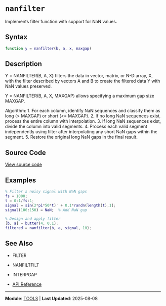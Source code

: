 # `nanfilter`

Implements filter function with support for NaN values.

## Syntax

```matlab
function y = nanfilter(b, a, x, maxgap)
```

## Description

Y = NANFILTER(B, A, X) filters the data in vector, matrix, or N-D array, X, with the filter described by vectors A and B to create the filtered data Y with NaN values preserved.

Y = NANFILTER(B, A, X, MAXGAP) allows specifying a maximum gap size MAXGAP.

Algorithm: 1. For each column, identify NaN sequences and classify them as long (> MAXGAP) or short (<= MAXGAP). 2. If no long NaN sequences exist, process the entire column with interpolation. 3. If long NaN sequences exist, divide the column into valid segments. 4. Process each valid segment independently using filter after interpolating any short NaN gaps within the segment. 5. Restore the original long NaN gaps in the final result.

## Source Code

[View source code](https://github.com/BSICoS/biosigmat/tree/main/src/tools/nanfilter.m)

## Examples

```matlab
% Filter a noisy signal with NaN gaps
fs = 1000;
t = 0:1/fs:1;
signal = sin(2*pi*50*t)' + 0.1*randn(length(t),1);
signal(100:150) = NaN;  % Add NaN gap

% Design and apply filter
[b, a] = butter(4, 0.1);
filtered = nanfilter(b, a, signal, 10);
```

## See Also

- FILTER
- NANFILTFILT
- INTERPGAP

- [API Reference](../index.md)

---

**Module**: [TOOLS](index.md) | **Last Updated**: 2025-08-08
